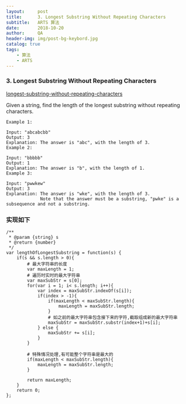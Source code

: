 ```yaml
---
layout:     post
title:      3. Longest Substring Without Repeating Characters 
subtitle:   ARTS 算法
date:       2018-10-20
author:     QA
header-img: img/post-bg-keybord.jpg
catalog: true
tags:
    - 算法
    - ARTS
---
```


### 3. Longest Substring Without Repeating Characters

[longest-substring-without-repeating-characters](https://leetcode.com/problems/longest-substring-without-repeating-characters/description/)

Given a string, find the length of the longest substring without repeating characters.

    Example 1:

    Input: "abcabcbb"
    Output: 3 
    Explanation: The answer is "abc", with the length of 3. 
    Example 2:

    Input: "bbbbb"
    Output: 1
    Explanation: The answer is "b", with the length of 1.
    Example 3:

    Input: "pwwkew"
    Output: 3
    Explanation: The answer is "wke", with the length of 3. 
                 Note that the answer must be a substring, "pwke" is a subsequence and not a substring.

### 实现如下

```
/**
 * @param {string} s
 * @return {number}
 */
var lengthOfLongestSubstring = function(s) {
    if(s && s.length > 0){
        # 最大字符串的长度
        var maxLength = 1;
        # 遍历时实时的最大字符串
        var maxSubStr = s[0];
        for(var i = 1; i< s.length; i++){
            var index = maxSubStr.indexOf(s[i]);
            if(index > -1){
                if(maxLength < maxSubStr.length){
                    maxLength = maxSubStr.length;
                }
                # 如之前的最大字符串包含接下来的字符,截取组成新的最大字符串
                maxSubStr = maxSubStr.substr(index+1)+s[i];
            } else {
                maxSubStr += s[i];
            }
        }
        
        # 特殊情况处理,有可能整个字符串是最大的
        if(maxLength < maxSubStr.length){
            maxLength = maxSubStr.length;
        }
        
        return maxLength;
    }
    return 0;
};
```
